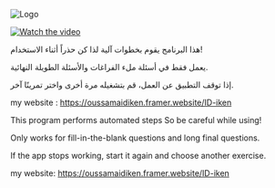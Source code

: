
![Logo](https://github.com/aiotv1/altissia-ofppt-hacke/blob/main/unnamed.png?raw=true)

[![Watch the video](https://github.com/aiotv1/altissia-ofppt-hacke/blob/main/unnamed.png)](https://youtu.be/-mN5Oxyy-g4)



هذا البرنامج يقوم بخطوات آلية
لذا كن حذراً أثناء الاستخدام!

يعمل فقط في أسئلة ملء الفراغات والأسئلة الطويلة النهائية.

إذا توقف التطبيق عن العمل، قم بتشغيله مرة أخرى واختر تمرينًا آخر.


my website : https://oussamaidiken.framer.website/ID-iken



This program performs automated steps
So be careful while using!

Only works for fill-in-the-blank questions and long final questions.

If the app stops working, start it again and choose another exercise.


my website: https://oussamaidiken.framer.website/ID-iken


